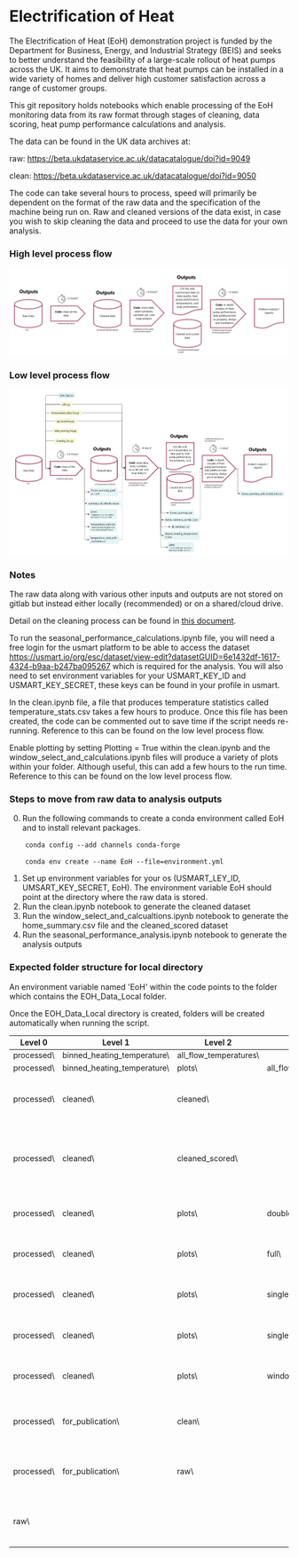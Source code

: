 Electrification of Heat
==============================

The Electrification of Heat (EoH) demonstration project is funded by the Department for Business, Energy, and Industrial Strategy (BEIS) and seeks to better understand the feasibility of a large-scale rollout of heat pumps across the UK. It aims to demonstrate that heat pumps can be installed in a wide variety of homes and deliver high customer satisfaction across a range of customer groups.

This git repository holds notebooks which enable processing of the EoH monitoring data from its raw format through stages of cleaning, data scoring, heat pump performance calculations and analysis.

The data can be found in the UK data archives at:

raw: https://beta.ukdataservice.ac.uk/datacatalogue/doi?id=9049

clean: https://beta.ukdataservice.ac.uk/datacatalogue/doi?id=9050

The code can take several hours to process, speed will primarily be dependent on the format of the raw data and the specification of the machine being run on. Raw and cleaned versions of the data exist, in case you wish to skip cleaning the data and proceed to use the data for your own analysis.

### High level process flow

![high_level_process_flow](reports/figures/readme/high_level_process_flow_beis.png)

### Low level process flow

![low_level_process_flow](reports/figures/readme/low_level_process_flow_beis.png)

### Notes

The raw data along with various other inputs and outputs are not stored on gitlab but instead either locally (recommended) or on a shared/cloud drive.

Detail on the cleaning process can be found in [this document](reports/Cleansing.md).

To run the seasonal_performance_calculations.ipynb file, you will need a free login for the usmart platform to be able to access the dataset https://usmart.io/org/esc/dataset/view-edit?datasetGUID=6e1432df-1617-4324-b9aa-b247ba095267 which is required for the analysis. You will also need to set environment variables for your USMART_KEY_ID and USMART_KEY_SECRET, these keys can be found in your profile in usmart.

In the clean.ipynb file, a file that produces temperature statistics called temperature_stats.csv takes a few hours to produce. Once this file has been created, the code can be commented out to save time if the script needs re-running. Reference to this can be found on the low level process flow.

Enable plotting by setting Plotting = True within the clean.ipynb and the window_select_and_calculations.ipynb files will produce a variety of plots within your folder. Although useful, this can add a few hours to the run time. Reference to this can be found on the low level process flow.

### Steps to move from raw data to analysis outputs

0.  Run the following commands to create a conda environment called EoH and to install relevant packages.

```
    conda config --add channels conda-forge
```

```
    conda env create --name EoH --file=environment.yml
```
1.  Set up environment variables for your os (USMART_LEY_ID, UMSART_KEY_SECRET, EoH). The environment variable EoH should point at the directory where the raw data is stored.
2.  Run the clean.ipynb notebook to generate the cleaned dataset
3.	Run the window_select_and_calcualtions.ipynb notebook to generate the home_summary.csv file and the cleaned_scored dataset
4.	Run the seasonal_performance_analysis.ipynb notebook to generate the analysis outputs

### Expected folder structure for local directory

An environment variable named 'EoH' within the code points to the folder which contains the EOH_Data_Local folder.

Once the EOH_Data_Local directory is created, folders will be created automatically when running the script.


| Level 0    | Level 1                     | Level 2                | Level 3                | Level 4                | Notes                                                 |
|------------|-----------------------------|------------------------|------------------------|------------------------|-------------------------------------------------------|
| processed\ | binned_heating_temperature\ | all_flow_temperatures\ |                        |                        |                                                       |
| processed\ | binned_heating_temperature\ | plots\                 | all_flow_temperatures\ |                        |                                                       |
| processed\ | cleaned\                    | cleaned\               |                        |                        | This   is where the cleaned data is stored            |
| processed\ | cleaned\                    | cleaned_scored\        |                        |                        | This   is where the cleaned and scored data is scored |
| processed\ | cleaned\                    | plots\                 | double_flagged\        | corrected\             | This   is where the main plots are stored             |
| processed\ | cleaned\                    | plots\                 | full\                  | change_point_analysis\ | This   is where the main plots are stored             |
| processed\ | cleaned\                    | plots\                 | single_flagged\        | corrected\             | This   is where the main plots are stored             |
| processed\ | cleaned\                    | plots\                 | single_flagged\        |                        | This   is where the main plots are stored             |
| processed\ | cleaned\                    | plots\                 | window\                |                        | This   is where the main plots are stored             |
| processed\ | for_publication\            | clean\                 |                        |                        | This   folder needs to be zipped for publication      |
| processed\ | for_publication\            | raw\                   |                        |                        | This   folder needs to be zipped for publication      |
| raw\       |                             |                        |                        |                        | This   is where the raw data should be stored         |
